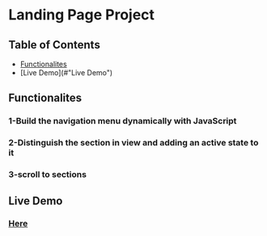# Landing Page Project

## Table of Contents

* [Functionalites](#Functionalites)
* [Live Demo](#"Live Demo")



## Functionalites
### 1-Build the navigation menu dynamically with JavaScript
### 2-Distinguish the section in view and adding an active state to it
### 3-scroll to sections


## Live Demo
### <a href="https://zeyadta.github.io/Landing-Page/" >Here</a>
